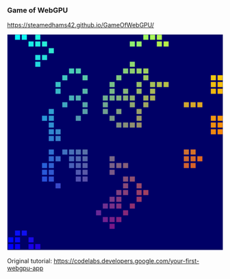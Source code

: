 ### Game of WebGPU

https://steamedhams42.github.io/GameOfWebGPU/

![image](screenshot.png)



Original tutorial: https://codelabs.developers.google.com/your-first-webgpu-app